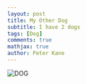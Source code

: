 ```yaml
---
layout: post
title: My Other Dog
subtitle: I have 2 dogs
tags: [Dog]
comments: true
mathjax: true
author: Peter Kane
---
```


![DOG](/assets/img/Toby.JPG)
